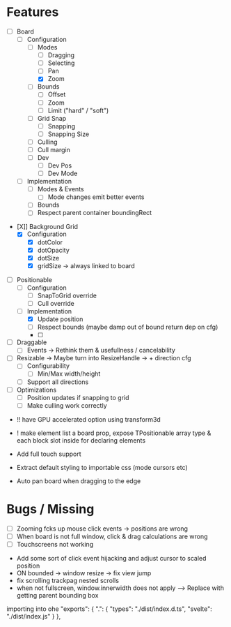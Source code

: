 # Features

- [ ] Board
  - [ ] Configuration
    - [ ] Modes
      - [ ] Dragging
      - [ ] Selecting
      - [ ] Pan
      - [X] Zoom
    - [ ] Bounds
      - [ ] Offset
      - [ ] Zoom
      - [ ] Limit ("hard" / "soft")
    - [ ] Grid Snap
      - [ ] Snapping
      - [ ] Snapping Size
    - [ ] Culling
    - [ ] Cull margin
    - [ ] Dev
      - [ ] Dev Pos
      - [ ] Dev Mode
  - [ ] Implementation
    - [ ] Modes & Events
      - [ ] Mode changes emit better events
    - [ ] Bounds
    - [ ] Respect parent container boundingRect

- [X]] Background Grid
  - [X] Configuration
    - [X] dotColor
    - [X] dotOpacity
    - [X] dotSize
    - [X] gridSize -> always linked to board

- [ ] Positionable
  - [ ] Configuration
    - [ ] SnapToGrid override
    - [ ] Cull override
  - [ ] Implementation
    - [X] Update position
    - [ ] Respect bounds (maybe damp out of bound return dep on cfg)
    - [ ]

- [ ] Draggable
  - [ ] Events -> Rethink them & usefullness / cancelability

- [ ] Resizable -> Maybe turn into ResizeHandle -> + direction cfg
  - [ ] Configurability
    - [ ] Min/Max width/height
  - [ ] Support all directions

- [ ] Optimizations
  - [ ] Position updates if snapping to grid
  - [ ] Make culling work correctly

- !! have GPU accelerated option using transform3d
- ! make element list a board prop, expose TPositionable array type & each block slot inside for declaring elements

- Add full touch support
- Extract default styling to importable css (mode cursors etc)
- Auto pan board when dragging to the edge



# Bugs / Missing

- [ ] Zooming fcks up mouse click events -> positions are wrong
- [ ] When board is not full window, click & drag calculations are wrong
- [ ] Touchscreens not working

- Add some sort of click event hijacking and adjust cursor to scaled position
- ON bounded -> window resize -> fix view jump
- fix scrolling trackpag nested scrolls
- when not fullscreen, window.innerwidth does not apply --> Replace with getting parent bounding box

importing into ohe
"exports": {
    ".": {
      "types": "./dist/index.d.ts",
      "svelte": "./dist/index.js"
    }
  },